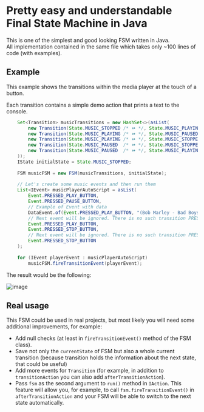 # Pretty easy and understandable Final State Machine in Java

This is one of the simplest and good looking FSM written in Java.  
All implementation contained in the same file which takes only ~100 lines of code (with examples).

 ## Example
 
This example shows the transitions within the media player at the touch of a button.

Each transition contains a simple demo action that prints a text to the console.

```java
    Set<Transition> musicTransitions = new HashSet<>(asList(
        new Transition(State.MUSIC_STOPPED /* ⏩ */, State.MUSIC_PLAYING,/* 🔥 */ Event.PRESSED_PLAY_BUTTON, /* 🚀 */ Example.playAction),
        new Transition(State.MUSIC_PLAYING /* ⏩ */, State.MUSIC_PAUSED, /* 🔥 */ Event.PRESSED_PAUSE_BUTTON,/* 🚀 */ Example.pauseAction),
        new Transition(State.MUSIC_PLAYING /* ⏩ */, State.MUSIC_STOPPED,/* 🔥 */ Event.PRESSED_STOP_BUTTON, /* 🚀 */ Example.stopAction),
        new Transition(State.MUSIC_PAUSED  /* ⏩ */, State.MUSIC_STOPPED,/* 🔥 */ Event.PRESSED_STOP_BUTTON, /* 🚀 */ Example.stopAction),
        new Transition(State.MUSIC_PAUSED  /* ⏩ */, State.MUSIC_PLAYING,/* 🔥 */ Event.PRESSED_PLAY_BUTTON, /* 🚀 */ Example.playAction)
    ));
    IState initialState = State.MUSIC_STOPPED;
    
    FSM musicFSM = new FSM(musicTransitions, initialState);
    
    // Let's create some music events and then run them
    List<IEvent> musicPlayerAutoScript = asList(
        Event.PRESSED_PLAY_BUTTON,
        Event.PRESSED_PAUSE_BUTTON,
        // Example of Event with data
        DataEvent.of(Event.PRESSED_PLAY_BUTTON, "(Bob Marley - Bad Boys)"),
        // Next event will be ignored. There is no such transition PRESSED_PLAY_BUTTON -> PRESSED_PLAY_BUTTON
        Event.PRESSED_PLAY_BUTTON,
        Event.PRESSED_STOP_BUTTON,
        // Next event will be ignored. There is no such transition PRESSED_STOP_BUTTON -> PRESSED_STOP_BUTTON
        Event.PRESSED_STOP_BUTTON
    );
    
    for (IEvent playerEvent : musicPlayerAutoScript)
        musicFSM.fireTransitionEvent(playerEvent);
```

The result would be the following:

![image](https://user-images.githubusercontent.com/22843881/78972281-116bdd00-7b16-11ea-8f25-92a61d944157.png)


## Real usage

This FSM could be used in real projects, but most likely you will need some additional improvements, for example:

- Add null checks (at least in `fireTransitionEvent()` method of the FSM class).
- Save not only the `currentState` of FSM but also a whole current transition (because transition holds the information about the next state, that could be useful) 
- Add more events for `Transition` (for example, in addition to `transitionAction` you can also add `afterTransitionAction`).
- Pass `fsm` as the second argument to `run()` method in `IAction`. This feature will allow you, for example, to call `fsm.fireTransitionEvent()` in `afterTransitionAction` 
and your FSM will be able to switch to the next state automatically.
